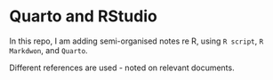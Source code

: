 # Quarto and RStudio

In this repo, I am adding semi-organised notes re R, using `R script`, `R Markdwon`, and `Quarto`.

Different references are used - noted on relevant documents.
